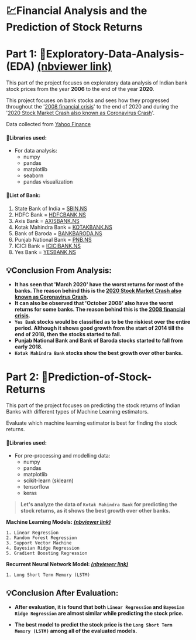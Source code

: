 # 💹Financial Analysis and the Prediction of Stock Returns

# Part 1: 🔎Exploratory-Data-Analysis-(EDA) [(nbviewer link)](https://nbviewer.jupyter.org/github/Madhur6234/Financial-Analysis/blob/master/Exploratory-Data-Analysis-%28EDA%29.ipynb)

This part of the project focuses on exploratory data analysis of Indian bank stock prices from the year **2006** to the end of the year **2020**. 

This project focuses on bank stocks and sees how they progressed throughout the '[2008 financial crisis](https://www.history.com/news/2008-financial-crisis-causes)' to the end of 2020 and during the '[2020 Stock Market Crash also known as Coronavirus Crash](https://en.wikipedia.org/wiki/2020_stock_market_crash)'.

Data collected from [Yahoo Finance](https://in.finance.yahoo.com/)

#### 🔧Libraries used:
* For data analysis:
    * numpy
    * pandas
    * matplotlib
    * seaborn
    * pandas visualization

#### 🏧List of Bank:
1. State Bank of India = [SBIN.NS](https://in.finance.yahoo.com/quote/SBIN.NS?p=SBIN.NS&.tsrc=fin-srch)      
2. HDFC Bank = [HDFCBANK.NS](https://in.finance.yahoo.com/quote/HDFCBANK.NS?p=HDFCBANK.NS&.tsrc=fin-srch)
3. Axis Bank = [AXISBANK.NS](https://in.finance.yahoo.com/quote/AXISBANK.NS?p=AXISBANK.NS&.tsrc=fin-srch)
4. Kotak Mahindra Bank = [KOTAKBANK.NS](https://in.finance.yahoo.com/quote/KOTAKBANK.NS?p=KOTAKBANK.NS&.tsrc=fin-srch)
5. Bank of Baroda = [BANKBARODA.NS](https://in.finance.yahoo.com/quote/BANKBARODA.NS?p=BANKBARODA.NS&.tsrc=fin-srch)
6. Punjab National Bank = [PNB.NS](https://in.finance.yahoo.com/quote/PNB.NS?p=PNB.NS&.tsrc=fin-srch)
7. ICICI Bank = [ICICIBANK.NS](https://in.finance.yahoo.com/quote/ICICIBANK.NS?p=ICICIBANK.NS&.tsrc=fin-srch)
8. Yes Bank = [YESBANK.NS](https://in.finance.yahoo.com/quote/YESBANK.NS?p=YESBANK.NS&.tsrc=fin-srch)


## 💡Conclusion From Analysis:
* **It has seen that 'March 2020' have the worst returns for most of the banks. The reason behind this is the [2020 Stock Market Crash also known as Coronavirus Crash](https://en.wikipedia.org/wiki/2020_stock_market_crash).**
* **It can also be observed that 'October 2008' also have the worst returns for some banks. The reason behind this is the [2008 financial crisis](https://www.history.com/news/2008-financial-crisis-causes).**
* **`Yes Bank` stocks would be classified as to be the riskiest over the entire period. Although it shows good growth from the start of 2014 till the end of 2018, then the stocks started to fall.**
* **Punjab National Bank and Bank of Baroda stocks started to fall from early 2018.**
* **`Kotak Mahindra Bank` stocks show the best growth over other banks.**

# Part 2: 💸Prediction-of-Stock-Returns

This part of the project focuses on predicting the stock returns of Indian Banks with different types of Machine Learning estimators.

Evaluate which machine learning estimator is best for finding the stock returns.

#### 🔧Libraries used:
* For pre-processing and modelling data:
    * numpy
    * pandas
    * matplotlib
    * scikit-learn (sklearn)
    * tensorflow
    * keras

>**Let's analyze the data of `Kotak Mahindra Bank` for predicting the stock returns, as it shows the best growth over other banks.**

**Machine Learning Models: *[(nbviewer link)](https://nbviewer.jupyter.org/github/Madhur6234/Financial-Analysis-and-the-Prediction-of-Stock-Returns/blob/master/Prediction-of-Stock-Returns-with-Machine-Learning-Models.ipynb)***

    1. Linear Regression
    2. Random Forest Regression
    3. Support Vector Machine
    4. Bayesian Ridge Regression
    5. Gradient Boosting Regression

**Recurrent Neural Network Model: *[(nbviewer link)](https://nbviewer.jupyter.org/github/Madhur6234/Financial-Analysis-and-the-Prediction-of-Stock-Returns/blob/master/Prediction-of-Stock-Returns-with-Recurrent-Neural-Network.ipynb)***

    1. Long Short Term Memory (LSTM)

## 💡Conclusion After Evaluation:
* **After evaluation, it is found that both `Linear Regression` and `Bayesian Ridge Regression` are almost similar while predicting the stock price.**

* **The best model to predict the stock price is the `Long Short Term Memory (LSTM)` among all of the evaluated models.**
